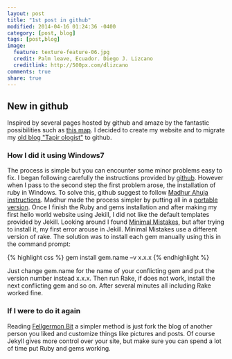 ```yaml
---
layout: post
title: "1st post in github"
modified: 2014-04-16 01:24:36 -0400
category: [post, blog]
tags: [post,blog]
image:
  feature: texture-feature-06.jpg
  credit: Palm leave, Ecuador. Diego J. Lizcano
  creditlink: http://500px.com/dlizcano
comments: true
share: true
---
```


## New in github
Inspired by several pages hosted by github and amaze by the fantastic possibilities such as [this map](http://finiterank.github.io/homicidios/). I decided to create my website and to migrate my [old blog "Tapir ologist"](http://tapirologist.wordpress.com/) to github.
 
### How I did it using Windows7
The process is simple but you can encounter some minor problems easy to fix. I began following carefully the instructions provided by [github](https://pages.github.com/). However when I pass to the second step the first problem arose, the installation of ruby in Windows. To solve this, github suggest to follow [Madhur Ahuja instructions](http://www.madhur.co.in/blog/2011/09/01/runningjekyllwindows.html). Madhur made the process simpler by putting all in a [portable version](http://www.madhur.co.in/blog/2013/07/20/buildportablejekyll.html).
Once I finish the Ruby and gems installation and after making my first hello world website using Jekill, I did not like the default templates provided by Jekill. Looking around I found [Minimal Mistakes](http://jekyllthemes.org/themes/minimal-mistakes/), but after trying to install it, my first error arouse in Jekill. Minimal Mistakes use a different version of rake. The solution was to install each gem manually using this in the command prompt:    

{% highlight css %}
gem install gem.name –v x.x.x
{% endhighlight %}

Just change gem.name for the name of your conflicting gem and put the version number instead x.x.x. Then run Rake, if does not work, install the next conflicting gem and so on. After several minutes all including Rake worked fine.

### If I were to do it again
Reading [Fellgermon Bit](http://lcolladotor.github.io/2013/11/09/new-Fellgernon-Bit-setup-in-Github/#.U1DKBfldWSr) a simpler method is just fork the blog of another person you liked and customize things like pictures and posts. Of course Jekyll gives more control over your site, but make sure you can spend a lot of time put Ruby and gems working. 

